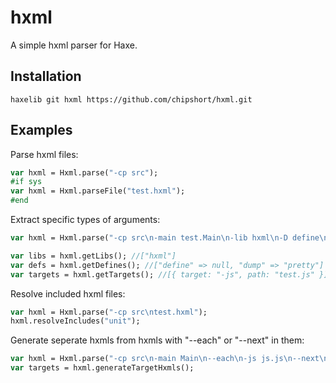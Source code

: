 # hxml
A simple hxml parser for Haxe.

## Installation
`haxelib git hxml https://github.com/chipshort/hxml.git`

## Examples
Parse hxml files:
```Haxe
var hxml = Hxml.parse("-cp src");
#if sys
var hxml = Hxml.parseFile("test.hxml");
#end
```
Extract specific types of arguments:
```Haxe
var hxml = Hxml.parse("-cp src\n-main test.Main\n-lib hxml\n-D define\n-D dump=pretty\n-js test.js");

var libs = hxml.getLibs(); //["hxml"]
var defs = hxml.getDefines(); //["define" => null, "dump" => "pretty"]
var targets = hxml.getTargets(); //[{ target: "-js", path: "test.js" }]
```
Resolve included hxml files:
```Haxe
var hxml = Hxml.parse("-cp src\ntest.hxml");
hxml.resolveIncludes("unit");
```
Generate seperate hxmls from hxmls with "--each" or "--next" in them:
```Haxe
var hxml = Hxml.parse("-cp src\n-main Main\n--each\n-js js.js\n--next\n-hl test");
var targets = hxml.generateTargetHxmls();
```
